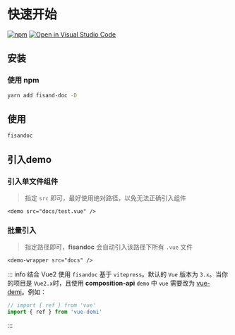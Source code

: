 # 快速开始

[![npm](https://img.shields.io/npm/v/fisand-doc.svg)](https://www.npmjs.com/package/fisand-doc) [![Open in Visual Studio Code](https://open.vscode.dev/badges/open-in-vscode.svg)](https://open.vscode.dev/zouhangwithsweet/fisand-doc)

## 安装

### 使用 npm

```bash
yarn add fisand-doc -D
```

## 使用

```bash
fisandoc
```

## 引入demo

### 引入单文件组件

> 指定 `src` 即可，最好使用绝对路径，以免无法正确引入组件

```vue
<demo src="docs/test.vue" />
```

<demo src="docs/test.vue">
</demo>

### 批量引入

> 指定路径即可，**fisandoc** 会自动引入该路径下所有 `.vue` 文件

```vue
<demo-wrapper src="docs" />
```

<demo-wrapper src="docs" />

::: info 结合 Vue2 使用
`fisandoc` 基于 `vitepress`。默认的 `Vue` 版本为 `3.x`。当你的项目是 `Vue2.x`时，且使用 **composition-api** `demo` 中 `vue` 需要改为 [vue-demi](https://github.com/vueuse/vue-demi)。例如：

```ts
// import { ref } from 'vue'
import { ref } from 'vue-demi'
```

:::
